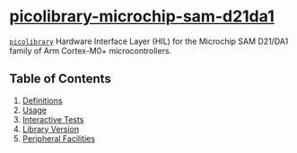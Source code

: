 # [picolibrary-microchip-sam-d21da1](https://github.com/apcountryman/picolibrary-microchip-sam-d21da1)
[`picolibrary`](https://github.com/apcountryman/picolibrary) Hardware Interface Layer
(HIL) for the Microchip SAM D21/DA1 family of Arm Cortex-M0+ microcontrollers.

## Table of Contents
1. [Definitions](definitions.md)
1. [Usage](usage.md)
1. [Interactive Tests](test-interactive.md)
1. [Library Version](library_version.md)
1. [Peripheral Facilities](peripheral.md)
